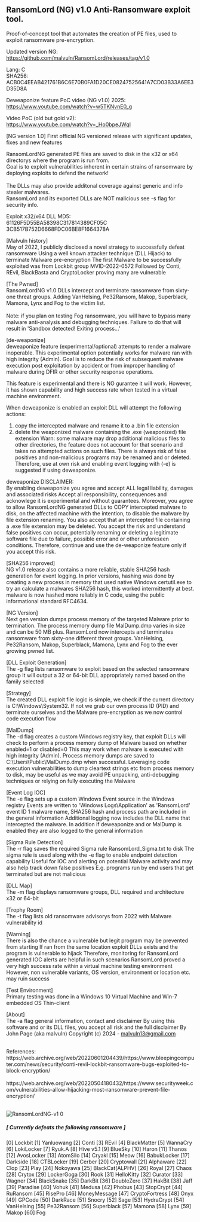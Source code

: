 ## RansomLord (NG) v1.0 Anti-Ransomware exploit tool.
Proof-of-concept tool that automates the creation of PE files, used to exploit ransomware pre-encryption. <br>

Updated version NG: https://github.com/malvuln/RansomLord/releases/tag/v1.0

Lang: C <br>
SHA256: ACB0C4EEAB421761B6C6E70B0FA1D20CE08247525641A7CD03B33A6EE3D35D8A

Deweaponize feature PoC video (NG v1.0) 2025: <br>
https://www.youtube.com/watch?v=w5TKNvnE0_g

Video PoC (old but gold v2): <br >
https://www.youtube.com/watch?v=_Ho0bpeJWqI

[NG version 1.0]
First official NG versioned release with significant updates, fixes and new features <br>

RansomLordNG generated PE files are saved to disk in the x32 or x64 directorys where the program is run from. <br>
Goal is to exploit vulnerabilities inherent in certain strains of ransomware by deploying exploits to defend the network!<br> <br>
The DLLs may also provide additonal coverage against generic and info stealer malwares.<br>
RansomLord and its exported DLLs are NOT malicious see -s flag for security info.<br>

Exploit x32/x64 DLL MD5: <br>
61126F5D55BA58398C317814389CF05C <br>
3CB517B752D6668FDC06BE8F1664378A <br>

[Malvuln history] <br>
  May of 2022, I publicly disclosed a novel strategy to successfully defeat ransomware
  Using a well known attacker technique (DLL Hijack) to terminate Malware pre-encryption
  The first Malware to be successfully exploited was from Lockbit group MVID-2022-0572
  Followed by Conti, REvil, BlackBasta and CryptoLocker proving many are vulnerable <br>

[The Pwned] <br>
RansomLordNG v1.0 DLLs intercept and terminate ransomware from sixty-one threat groups.
Adding VanHelsing, Pe32Ransom, Makop, Superblack, Mamona, Lynx and Fog to the victim list. <br><br>
Note: if you plan on testing Fog ransomware, you will have to bypass many malware anti-analysis 
and debugging techniques. Failure to do that will result in 'Sandbox detected! Exiting process...' <br>

[de-weaponize] <br>
deweaponize feature (experimental/optional) attempts to render a malware inoperable.
This experimental option potentially works for malware ran with high integrity (Admin). 
Goal is to reduce the risk of subsequent malware execution post exploitation by accident 
or from improper handling of malware during DFIR or other security response operations.

This feature is experimental and there is NO gurantee it will work. However, it has shown 
capability and high success rate when tested in a virtual machine environment. <br>

When deweaponize is enabled an exploit DLL will attempt the following actions: 
  1) copy the intercepted malware and rename it to a .bin file extension 
  2) delete the weaponized malware containing the .exe (weaponized) file extension 
Warn: some malware may drop additional malicious files to other directories, the feature 
does not account for that scenario and takes no attempted actions on such files.
There is always risk of false positives and non-malicious programs may be renamed and or deleted.
Therefore, use at own risk and enabling event logging with (-e) is suggested if using deweaponize.

deweaponize DISCLAIMER: <br>
By enabling deweaponize you agree and accept ALL legal liability, damages and associated risks 
Accept all responsibility, consequences and acknowlege it is experimental and without guarantees.
Moreover, you agree to allow RansomLordNG generated DLLs to COPY intercepted malware to disk, 
on the affected machine with the intention, to disable the malware by file extension renaming.
You also accept that an intercepted file containing a .exe file extension may be deleted.
You accept the risk and understand false positives can occur, potentially renaming or deleting 
a legitimate software file due to failure, possible error and or other unforeseen conditions.
Therefore, continue and use the de-weaponize feature only if you accept this risk. <br>

[SHA256 improved] <br>
NG v1.0 release also contains a more reliable, stable SHA256 hash generation for event logging.
In prior versions, hashing was done by creating a new process in memory that used native Windows 
certutil.exe to try an calculate a malwares SHA256 hash, this worked intermittently at best.
malware is now hashed more reliably in C code, using the public informational standard RFC4634. 

[NG Version] <br>
  Next gen version dumps process memory of the targeted Malware prior to termination.
  The process memory dump file MalDump.dmp varies in size and can be 50 MB plus.
  RansomLord now intercepts and terminates ransomware from sixty-one different threat groups.
  VanHelsing, Pe32Ransom, Makop, Superblack, Mamona, Lynx and Fog to the ever growing pwned list.

[DLL Exploit Generation] <br>
  The -g flag lists ransomware to exploit based on the selected ransomware group
  It will output a 32 or 64-bit DLL appropriately named based on the family selected

[Strategy] <br>
  The created DLL exploit file logic is simple, we check if the current directory
  is C:\Windows\System32. If not we grab our own process ID (PID) and terminate
  ourselves and the Malware pre-encryption as we now control code execution flow

[MalDump] <br>
  The -d flag creates a custom Windows registry key, that exploit DLLs will check
  to perform a process memory dump of Malware based on whether enabled=1 or disabled=0
  This may work when malware is executed with high integrity (Admin).
  Process memory dumps are saved to C:\Users\Public\MalDump.dmp when successful.
  Leveraging code execution vulnerabilities to dump cleartext strings etc from process
  memory to disk, may be useful as we may avoid PE unpacking, anti-debugging techniques
  or relying on fully executing the Malware

[Event Log IOC] <br>
  The -e flag sets up a custom Windows Event source in the Windows registry
  Events are written to 'Windows Logs\Application' as 'RansomLord' event ID 1
  malware name, SHA256 hash and process path are included in the general information
  Additional logging now includes the DLL name that intercepted the malware. In addition
  if deweaponize and or MalDump is enabled they are also logged to the general information

[Sigma Rule Detection] <br>
  The -r flag saves the required Sigma rule RansomLord_Sigma.txt to disk
  The sigma rule is used along with the -e flag to enable endpoint detection capability
  Useful for IOC and alerting on potential Malware activity and may also help track down
  false positives E.g. programs run by end users that get terminated but are not malicious

[DLL Map] <br>
  The -m flag displays ransomware groups, DLL required and architecture x32 or 64-bit

[Trophy Room] <br>
  The -t flag lists old ransomware advisorys from 2022 with Malware vulnerability id

[Warning] <br>
  There is also the chance a vulnerable but legit program may be prevented from starting
  If ran from the same location exploit DLLs exists and the program is vulnerable to hijack
  Therefore, monitoring for RansomLord generated IOC alerts are helpful in such scenarios
  RansomLord proved a very high success rate within a virtual machine testing environment
  However, non vulnerable variants, OS version, environment or location etc. may ruin success

[Test Environment] <br>
  Primary testing was done in a Windows 10 Virtual Machine and Win-7 embedded OS Thin-client

[About] <br>
  The -a flag general information, contact and disclaimer
  By using this software and or its DLL files, you accept all risk and the full disclaimer
  By John Page (aka malvuln) Copyright (c) 2024 - malvuln13@gmail.com

<br>
References: <br>
https://web.archive.org/web/20220601204439/https://www.bleepingcomputer.com/news/security/conti-revil-lockbit-ransomware-bugs-exploited-to-block-encryption/ <br><br>
https://web.archive.org/web/20220504180432/https://www.securityweek.com/vulnerabilities-allow-hijacking-most-ransomware-prevent-file-encryption/ <br><br>

![RansomLordNG-v1 0](https://github.com/user-attachments/assets/af76c0ba-8a46-4929-aa90-19bf11ad5671)

##### [ Currently defeats the following ransomware ] <br>
[0] Lockbit
[1] Yanluowang
[2] Conti
[3] REvil
[4] BlackMatter
[5] WannaCry
[6] LokiLocker
[7] Ryuk.A
[8] Hive v5.1
[9] BlueSky
[10] Haron
[11] Thanos
[12] AvosLocker
[13] AtomSilo
[14] Cryakl
[15] Meow
[16] BabukLocker
[17] Darkside
[18] CTBLocker
[19] Cerber
[20] Cryptowall
[21] Alphaware
[22] Clop
[23] Play
[24] Nokoyawa
[25] BlackCat(ALPHV)
[26] Royal
[27] Chaos
[28] Crytox
[29] LockerGoga
[30] Rook
[31] HelloKitty
[32] Curator
[33] Wagner
[34] BlackSnake
[35] DarkBit
[36] DoubleZero
[37] HakBit
[38] Jaff
[39] Paradise
[40] Vohuk
[41] Medusa
[42] Phobus
[43] StopCrypt
[44] RuRansom
[45] RisePro
[46] MoneyMessage
[47] CryptoFortress
[48] Onyx
[49] GPCode
[50] DarkRace
[51] Snocry
[52] Sage
[53] HydraCrypt
[54] VanHelsing
[55] Pe32Ransom
[56] Superblack
[57] Mamona
[58] Lynx
[59] Makop
[60] Fog



 
